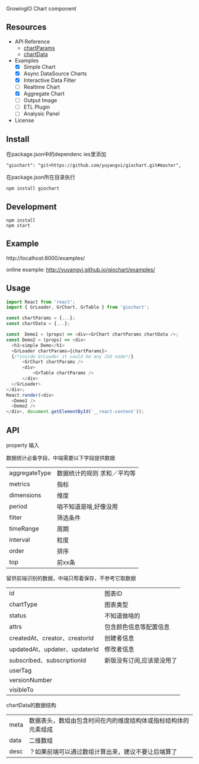 GrowingIO Chart component
## Resources
* API Reference
   * [chartParams](API.md#chartParams)
   * [chartData](API.md#chartData)
* Examples
  * [x] Simple Chart
  * [x] Async DataSource Charts
  * [x] Interactive Data Filter
  * [ ] Realtime Chart
  * [x] Aggregate Chart
  * [ ] Output Image
  * [ ] ETL Plugin
  * [ ] Analysic Panel
* License

## Install
在package.json中的dependenc ies里添加
```
"giochart": "git+https://github.com/yuyangvi/giochart.git#master",
```
在package.json所在目录执行
```
npm install giochart
```
## Development
```
npm install
npm start
```

## Example
http://localhost:8000/examples/

online example: http://yuyangvi.github.io/giochart/examples/

## Usage

```js
import React from 'react';
import { GrLoader, GrChart, GrTable } from 'giochart';

const chartParams = {...};
const chartData = {...};

const  Demo1 = (props) => <div><GrChart chartParams chartData />;
const Demo2 = (props) => <div>
  <h1>simple Demo</h1>
  <GrLoader chartParams={chartParams}>
  {/*inside GrLoader it could be any JSX node*/}
      <GrChart chartParams />
      <div>
          <GrTable chartParams />
      </div>
  </GrLoader>
</div>;
React.render(<div>
  <Demo1 />
  <Demo2 />
</div>, document.getElementById('__react-content'));
```

## API
property
输入

数据统计必备字段，中端需要以下字段提供数据
<table class="table table-bordered table-striped">
<tbody><tr><td>aggregateType</td><td>数据统计的规则 求和／平均等</td></tr>
<tr><td>metrics</td><td>指标</td></tr>
<tr><td>dimensions</td><td>维度</td></tr>
<tr><td>period</td><td>咱不知道是啥,好像没用</td></tr>
<tr><td>filter</td><td>筛选条件</td></tr>
<tr><td>timeRange</td><td>周期</td></tr>
<tr><td>interval</td><td>粒度</td></tr>
<tr><td>order</td><td>排序</td></tr>
<tr><td>top</td><td>前xx条</td></tr>
</tbody></table>

留供前端识别的数据，中端只帮着保存，不参考它取数据

<table class="table table-bordered table-striped">
<tbody><tr><td>id</td><td>图表ID</td></tr>
<tr><td>chartType</td><td>图表类型</td></tr>
<tr><td>status</td><td>不知道做啥的</td></tr>
<tr><td>attrs</td><td>包含颜色信息等配置信息</td></tr>
<tr><td>createdAt、creator、creatorId</td><td>创建者信息</td></tr>
<tr><td>updatedAt、updater、updaterId</td><td>修改者信息</td></tr>
<tr><td>subscribed、subscriptionId</td><td>新版没有订阅,应该是没用了</td></tr>
<tr><td>userTag</td><td></td></tr>
<tr><td>versionNumber</td><td></td></tr>
<tr><td>visibleTo</td><td></td></tr>
</tbody></table>

chartData的数据结构
<table class="table table-bordered table-striped">
<tbody><tr><td>meta</td><td>数据表头，数组由包含时间在内的维度结构体或指标结构体的元素组成</td></tr>
<tr><td>data</td><td>二维数组</td></tr>
<tr><td>desc</td><td>？如果前端可以通过数组计算出来，建议不要让后端算了</td></tr>
</tbody></table>
